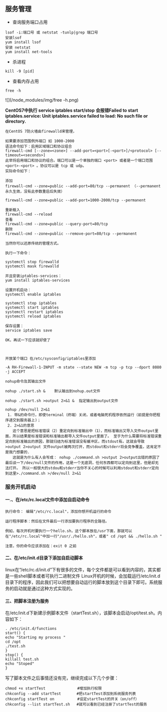 ## 服务管理

* 查询服务端口占用

```
lsof -i:端口号 或 netstat -tunlp|grep 端口号
安装lsof  
yum install lsof   
安装 netstat 
yum install net-tools
```

* 杀进程

```
kill -9 [pid]
```

* 查看内存占用

```
free -h
```

![](/node_modules/img/free -h.png)



**CentOS7中执行**
**service iptables start/stop**
**会报错Failed to start iptables.service: Unit iptables.service failed to load: No such file or directory.**

```
在CentOS 7防火墙由firewalld来管理，

如果要添加范围例外端口 如 1000-2000
语法命令如下：启用区域端口和协议组合
firewall-cmd [--zone=<zone>] --add-port=<port>[-<port>]/<protocol> [--timeout=<seconds>]
此举将启用端口和协议的组合。端口可以是一个单独的端口 <port> 或者是一个端口范围 <port>-<port> 。协议可以是 tcp 或 udp。
实际命令如下：

添加
firewall-cmd --zone=public --add-port=80/tcp --permanent （--permanent永久生效，没有此参数重启后失效）

firewall-cmd --zone=public --add-port=1000-2000/tcp --permanent 

重新载入
firewall-cmd --reload
查看
firewall-cmd --zone=public --query-port=80/tcp
删除
firewall-cmd --zone=public --remove-port=80/tcp --permanent

当然你可以还原传统的管理方式。

执行一下命令：

systemctl stop firewalld
systemctl mask firewalld

并且安装iptables-services：
yum install iptables-services

设置开机启动：
systemctl enable iptables

systemctl stop iptables
systemctl start iptables
systemctl restart iptables
systemctl reload iptables

保存设置：
service iptables save

OK，再试一下应该就好使了



开放某个端口 在/etc/sysconfig/iptables里添加

-A RH-Firewall-1-INPUT -m state --state NEW -m tcp -p tcp --dport 8080 -j ACCEPT
```

```
nohup命令及其输出文件  

nohup ./start.sh &    默认输出到nohup.out文件

nohup ./start.sh >output 2>&1 &  指定输出到output文件

nohup /dev/null 2>&1
 1. 带&的命令行，即使terminal（终端）关闭，或者电脑死机程序依然运行（前提是你把程序递交到服务器上)； 
 2. 2>&1的意思 
　　这个意思是把标准错误（2）重定向到标准输出中（1），而标准输出又导入文件output里面，所以结果是标准错误和标准输出都导入文件output里面了。 至于为什么需要将标准错误重定向到标准输出的原因，那就归结为标准错误没有缓冲区，而stdout有。这就会导致 >output 2>output 文件output被两次打开，而stdout和stderr将会竞争覆盖，这肯定不是我门想要的. 
　　这就是为什么有人会写成： nohup ./command.sh >output 2>output出错的原因了  
最后谈一下/dev/null文件的作用，这是一个无底洞，任何东西都可以定向到这里，但是却无法打开。 所以一般很大的stdou和stderr当你不关心的时候可以利用stdout和stderr定向到这里>./command.sh >/dev/null 2>&1 

```

### 服务开机启动

#### 一.、在/etc/rc.local文件中添加自启动命令

```
执行命令： 编辑"/etc/rc.local"，添加你想开机运行的命令

运行程序脚本：然后在文件最后一行添加要执行程序的全路径。

例如，每次开机时要执行一个hello.sh，这个脚本放在/usr下面，那就可以在"/etc/rc.local"中加一行"/usr/./hello.sh"，或者" cd /opt && ./hello.sh "

注意，你的命令应该添加在：exit 0 之前
```

#### 二、在/etc/init.d目录下添加自启动脚本

linux在“/etc/rc.d/init.d”下有很多的文件，每个文件都是可以看到内容的，其实都是一些shell脚本或者可执行二进制文件
Linux开机的时候，会加载运行/etc/init.d目录下的程序，因此我们可以把想要自动运行的脚本放到这个目录下即可。系统服务的启动就是通过这种方式实现的。

#### 三、把脚本注册为服务

在/etc/init.d下新建示例脚本文件（startTest.sh），该脚本会启动/opt/test.sh。内容如下：

```
. /etc/init.d/functions
start() {
echo "Starting my process "
cd /opt
./test.sh
}
stop() {
killall test.sh
echo "Stoped"
}
```

写了脚本文件之后事情还没有完，继续完成以下几个步骤：

```
chmod +x startTest　　　　　　　　 #增加执行权限
chkconfig --add startTest 　　　 #把startTest添加到系统服务列表
chkconfig startTest on 　　　　　 #设定startTest的开关（on/off）
chkconfig --list startTest.sh   #就可以看到已经注册了startTest的服务
```

